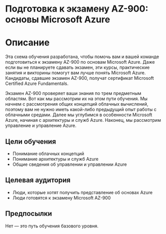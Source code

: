 # Подготовка к экзамену AZ-900: основы Microsoft Azure

# Описание

Эта схема обучения разработана, чтобы помочь вам и вашей команде подготовиться к экзамену AZ-900 по основам Microsoft Azure. Даже если вы не планируете сдавать экзамен, эти курсы, практические занятия и викторины помогут вам лучше понять Microsoft Azure. Кандидаты, сдавшие экзамен AZ-900, получат сертификат Microsoft Certified Azure Fundamentals.

Экзамен AZ-900 проверяет ваши знания по трем предметным областям. Вот как мы рассмотрим их на этом пути обучения. Мы начнем с рассмотрения общих концепций облачных вычислений, поэтому вам не нужно иметь какой-либо предыдущий опыт работы с облачными средами. Далее мы углубимся в особенности Microsoft Azure, начиная с архитектуры и служб Azure. Наконец, мы рассмотрим управление и управление Azure.


## Цели обучения

- Понимание облачных концепций
- Понимание архитектуры и служб Azure
- Общие сведения об управлении и управлении Azure

## Целевая аудитория

- Люди, которые хотят получить представление об основах Azure
- Люди готовятся к экзамену Microsoft AZ-900

## Предпосылки

Нет — это путь обучения базового уровня.